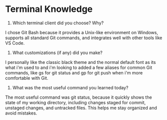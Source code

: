 # Terminal Knowledge

1. Which terminal client did you choose? Why?

I chose Git Bash because it provides a Unix-like environment on Windows,
supports all standard Git commands, and integrates well with other tools like VS
Code.

1. What customizations (if any) did you make?

I personally like the classic black theme and the normal default font as its
what i'm used to and i'm looking to added a few aliases for common Git commands,
like gs for git status and gp for git push when i'm more comfortable with Git.

1. What was the most useful command you learned today?

The most useful command was git status, because it quickly shows the state of my
working directory, including changes staged for commit, unstaged changes, and
untracked files. This helps me stay organized and avoid mistakes.
